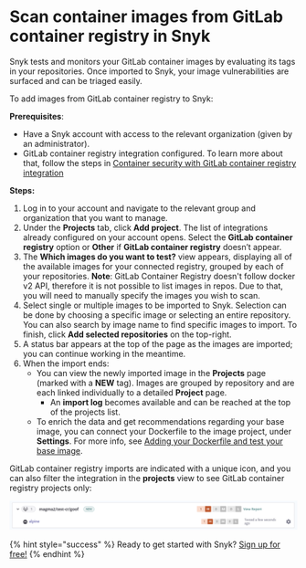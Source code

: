 # Scan container images from GitLab container registry in Snyk

Snyk tests and monitors your GitLab container images by evaluating its tags in your repositories. Once imported to Snyk, your image vulnerabilities are surfaced and can be triaged easily.

To add images from GitLab container registry to Snyk:

**Prerequisites**:

* Have a Snyk account with access to the relevant organization \(given by an administrator\).
* GitLab container registry integration configured. To learn more about that, follow the steps in [Container security with GitLab container registry integration](https://docs.snyk.io/snyk-container/image-scanning-library/gitlab-container-registry-image-scanning/container-security-with-gitlab-container-registry-integration)

**Steps:**

1. Log in to your account and navigate to the relevant group and organization that you want to manage. 
2. Under the **Projects** tab, click **Add project**. The list of integrations already configured on your account opens. Select the **GitLab container registry** option or **Other** if **GitLab container registry** doesn’t appear.
3. The **Which images do you want to test?** view appears, displaying all of the available images for your connected registry, grouped by each of your repositories.  **Note**: GitLab Container Registry doesn't follow docker v2 API, therefore it is not possible to list images in repos. Due to that, you will need to manually specify the images you wish to scan.
4. Select single or multiple images to be imported to Snyk. Selection can be done by choosing a specific image or selecting an entire repository. You can also search by image name to find specific images to import. To finish, click **Add selected repositories** on the top-right.
5. A status bar appears at the top of the page as the images are imported; you can continue working in the meantime.
6. When the import ends:
   * You can view the newly imported image in the **Projects** page \(marked with a **NEW** tag\). Images are grouped by repository and are each linked individually to a detailed **Project** page.
     * An **import log** becomes available and can be reached at the top of the projects list. 
   * To enrich the data and get recommendations regarding your base image, you can connect your Dockerfile to the image project, under **Settings**. For more info, see [Adding your Dockerfile and test your base image](https://support.snyk.io/hc/articles/360003916218#UUID-9ab347a6-8af0-ef6c-5ebd-cec21fbfab29).

GitLab container registry imports are indicated with a unique icon, and you can also filter the integration in the **projects** view to see GitLab container registry projects only:

![](../../../.gitbook/assets/mceclip0-14-.png)

{% hint style="success" %}
Ready to get started with Snyk? [Sign up for free!](https://snyk.io/login?cta=sign-up&loc=footer&page=support_docs_page)
{% endhint %}

